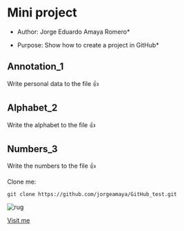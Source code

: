 # Mini project

* Author: Jorge Eduardo Amaya Romero*

* Purpose: Show how to create a project in GitHub*

## Annotation_1
Write personal data to the file :thumbsup:

## Alphabet_2
Write the alphabet to the file :thumbsup:

## Numbers_3
Write the numbers to the file :thumbsup:

Clone me: 
```
git clone https://github.com/jorgeamaya/GitHub_test.git
```

![rug](https://www.rug.nl/_definition/shared/images/logo--en.png)

[Visit me](https://github.com/jorgeamaya)
